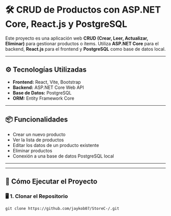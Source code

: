 # 🛠️ CRUD de Productos con ASP.NET Core, React.js y PostgreSQL

Este proyecto es una aplicación web **CRUD (Crear, Leer, Actualizar, Eliminar)** para gestionar productos o ítems. Utiliza **ASP.NET Core** para el backend, **React.js** para el frontend y **PostgreSQL** como base de datos local.

---

## ⚙️ Tecnologías Utilizadas

- **Frontend:** React, Vite, Bootstrap
- **Backend:** ASP.NET Core Web API
- **Base de Datos:** PostgreSQL
- **ORM:** Entity Framework Core

---

## 📦 Funcionalidades

- Crear un nuevo producto
- Ver la lista de productos
- Editar los datos de un producto existente
- Eliminar productos
- Conexión a una base de datos PostgreSQL local

---


---

## 🧪 Cómo Ejecutar el Proyecto

### 🖥️ 1. Clonar el Repositorio

```consola
git clone https://github.com/jaykob07/StoreC-/.git



